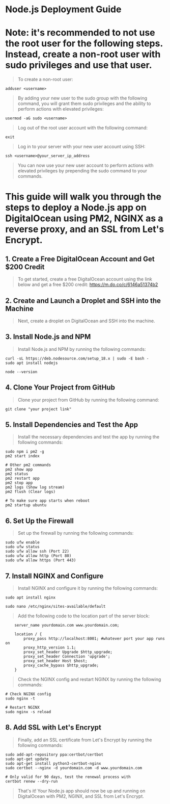 # Node.js Deployment Guide

# Note: it's recommended to not use the root user for the following steps. Instead, create a non-root user with sudo privileges and use that user.

> To create a non-root user:
```
adduser <username>
```
> By adding your new user to the sudo group with the following command, you will grant them sudo privileges and the ability to perform actions with elevated privileges:
```
usermod -aG sudo <username>
```
> Log out of the root user account with the following command:
```
exit
```
> Log in to your server with your new user account using SSH:
```
ssh <username>@your_server_ip_address
```
> You can now use your new user account to perform actions with elevated privileges by prepending the sudo command to your commands.

# This guide will walk you through the steps to deploy a Node.js app on DigitalOcean using PM2, NGINX as a reverse proxy, and an SSL from Let's Encrypt.

## 1. Create a Free DigitalOcean Account and Get $200 Credit

> To get started, create a free DigitalOcean account using the link below and get a free $200 credit:
       https://m.do.co/c/6146a51374b2

## 2. Create and Launch a Droplet and SSH into the Machine

> Next, create a droplet on DigitalOcean and SSH into the machine.

## 3. Install Node.js and NPM

> Install Node.js and NPM by running the following commands:

```
curl -sL https://deb.nodesource.com/setup_18.x | sudo -E bash -
sudo apt install nodejs

node --version
```

## 4. Clone Your Project from GitHub

> Clone your project from GitHub by running the following command:

```
git clone "your project link"
```

## 5. Install Dependencies and Test the App

> Install the necessary dependencies and test the app by running the following commands:

```
sudo npm i pm2 -g
pm2 start index

# Other pm2 commands
pm2 show app
pm2 status
pm2 restart app
pm2 stop app
pm2 logs (Show log stream)
pm2 flush (Clear logs)

# To make sure app starts when reboot
pm2 startup ubuntu
```

## 6. Set Up the Firewall

> Set up the firewall by running the following commands:

```
sudo ufw enable
sudo ufw status
sudo ufw allow ssh (Port 22)
sudo ufw allow http (Port 80)
sudo ufw allow https (Port 443)
```

## 7. Install NGINX and Configure

> Install NGINX and configure it by running the following commands:

```
sudo apt install nginx

sudo nano /etc/nginx/sites-available/default
```
> Add the following code to the location part of the server block:
```
    server_name yourdomain.com www.yourdomain.com;

    location / {
        proxy_pass http://localhost:8001; #whatever port your app runs on
        proxy_http_version 1.1;
        proxy_set_header Upgrade $http_upgrade;
        proxy_set_header Connection 'upgrade';
        proxy_set_header Host $host;
        proxy_cache_bypass $http_upgrade;
    }
```
>  Check the NGINX config and restart NGINX by running the following commands:
```
# Check NGINX config
sudo nginx -t

# Restart NGINX
sudo nginx -s reload
```

## 8. Add SSL with Let's Encrypt

> Finally, add an SSL certificate from Let's Encrypt by running the following commands:

```
sudo add-apt-repository ppa:certbot/certbot
sudo apt-get update
sudo apt-get install python3-certbot-nginx
sudo certbot --nginx -d yourdomain.com -d www.yourdomain.com

# Only valid for 90 days, test the renewal process with
certbot renew --dry-run
```
> That's it! Your Node.js app should now be up and running on DigitalOcean with PM2, NGINX, and SSL from Let's Encrypt.
